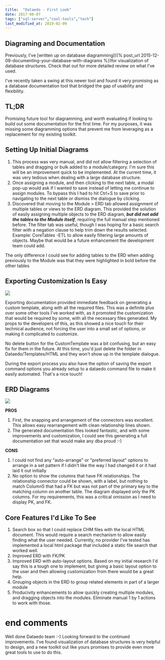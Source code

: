 ```yaml
---
title:  "Dataedo - First Look"
date: 2017-08-07
tags: ["sql-server","cool-tools","tech"]
last_modified_at: 2019-02-09
---
```


## Diagraming and Documentation

Previously, I've [written up on database diagramming]({% post_url 2015-12-09-documenting-your-database-with-diagrams %})for visualization of database structures. Check that out for more detailed review on what I've used.

I've recently taken a swing at this newer tool and found it very promising as a database documentation tool that bridged the gap of usability and flexibility.

## TL;DR

Promising future tool for diagramming, and worth evaluating if looking to build out some documentation for the first time. For my purposes, it was missing some diagramming options that prevent me from leveraging as a replacement for my existing toolkit.

## Setting Up Initial Diagrams

1.  This process was very manual, and did not allow filtering a selection of tables and dragging or bulk added to a module/category. I'm sure this will be an improvement quick to be implemented. At the current time, it was very tedious when dealing with a large database structure.
2.  Once assigning a module, and then clicking to the next table, a modal pop-up would ask if I wanted to save instead of letting me continue to assign modules. To bypass this I had to hit Ctrl+S to save prior to navigating to the next table or dismiss the dialogue by clicking.
3.  Discovered that moving to the Module > ERD tab allowed assignment of multiple tables or views to the ERD diagram. This provided the solution of easily assigning multiple objects to the ERD diagram, **_but did not add the tables to the Module itself_**, requiring the full manual step mentioned before. The filter tab was useful, though I was hoping for a basic search filter with a negation clause to help trim down the results selected. Example: CoreTables -ETL to allow easily filtering large amounts of objects. Maybe that would be a future enhancement the development team could add.

The only difference I could see for adding tables to the ERD when adding previously to the Module was that they were highlighted in bold before the other tables

## Exporting Customization Is Easy

![](/assets/img/exporting.pngexporting?format=original)

Exporting documentation provided immediate feedback on generating a custom template, along with all the required files. This was a definite plus over some other tools I've worked with, as it promoted the customization that would be required by some, with all the necessary files generated. My props to the developers of this, as this showed a nice touch for their technical audience, not forcing the user into a small set of options, or making it complicated to customize.

No delete button for the CustomTemplate was a bit confusing, but an easy fix for them in the future. At this time, you'd just delete the folder in Dataedo/Templates/HTML and they won't show up in the template dialogue.

During the export process you also have the option of saving the export command options you already setup to a dataedo command file to make it easily automated. That's a nice touch!

## ERD Diagrams

![](/assets/img/erd.pngerd?format=original)

**PROS**

1.  First, the snapping and arrangement of the connectors was excellent. This allows easy rearrangement with clean relationship lines shown.
2.  The generated documentation files looked fantastic, and with some improvements and customization, I could see this generating a full documentation set that would make any dba proud :-)

**CONS**

1.  I could not find any "auto-arrange" or "preferred layout" options to arrange in a set pattern if I didn't like the way I had changed it or it had laid it out initially
2.  No option to show the columns that have FK relationships. The relationship connector could be shown, with a label, but nothing to match Column5 that had a FK but was not part of the primary key to the matching column on another table. The diagram displayed only the PK columns. For my requirements, this was a critical omission as I need to display PK, and FK.

## Core Features I'd Like To See

1.  Search box so that I could replace CHM files with the local HTML document. This would require a search mechanism to allow easily finding what the user needed. Currently, no provider I've tested has implemented a local html package that included a static file search that worked well.
2.  Improved ERD with FK/PK
3.  Improved ERD with auto-layout options. Based on my initial research I'd say this is a tough one to implement, but giving a basic layout option to the user and then allowing customization from there would be a great help.
4.  Grouping objects in the ERD to group related elements in part of a larger module
5.  Producivity enhancements to allow quickly creating multiple modules, and dragging objects into the modules. Eliminate manual 1 by 1 actions to work with those.

# end comments

Well done Dataedo team :-) Looking forward to the continued improvements. I've found visualization of database structures is very helpful to design, and a new toolkit out like yours promises to provide even more great tools to use to do this.
